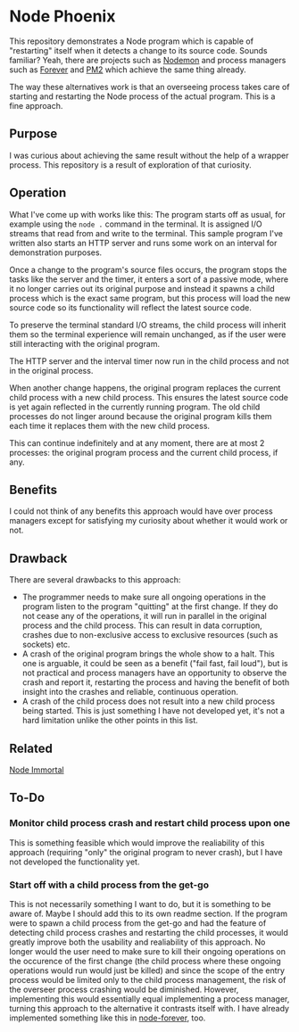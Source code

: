# Node Phoenix

This repository demonstrates a Node program which is capable of "restarting"
itself when it detects a change to its source code. Sounds familiar? Yeah, there
are projects such as [Nodemon] and process managers such as [Forever] and [PM2]
which achieve the same thing already.

[Nodemon]: https://nodemon.io
[Forever]: https://github.com/foreversd/forever
[PM2]: https://pm2.keymetrics.io

The way these alternatives work is that an overseeing process takes care of
starting and restarting the Node process of the actual program. This is a fine
approach.

## Purpose

I was curious about achieving the same result without the help of a wrapper
process. This repository is a result of exploration of that curiosity.

## Operation

What I've come up with works like this: The program starts off as usual, for
example using the `node .` command in the terminal. It is assigned I/O streams
that read from and write to the terminal. This sample program I've written also
starts an HTTP server and runs some work on an interval for demonstration
purposes.

Once a change to the program's source files occurs, the program stops the tasks
like the server and the timer, it enters a sort of a passive mode, where it no
longer carries out its original purpose and instead it spawns a child process
which is the exact same program, but this process will load the new source code
so its functionality will reflect the latest source code.

To preserve the terminal standard I/O streams, the child process will inherit
them so the terminal experience will remain unchanged, as if the user were still
interacting with the original program.

The HTTP server and the interval timer now run in the child process and not in
the original process.

When another change happens, the original program replaces the current child
process with a new child process. This ensures the latest source code is yet
again reflected in the currently running program. The old child processes do not
linger around because the original program kills them each time it replaces them
with the new child process.

This can continue indefinitely and at any moment, there are at most 2 processes:
the original program process and the current child process, if any.

## Benefits

I could not think of any benefits this approach would have over process managers
except for satisfying my curiosity about whether it would work or not.

## Drawback

There are several drawbacks to this approach:

- The programmer needs to make sure all ongoing operations in the program listen
  to the program "quitting" at the first change. If they do not cease any of the
  operations, it will run in parallel in the original process and the child
  process. This can result in data corruption, crashes due to non-exclusive
  access to exclusive resources (such as sockets) etc.
- A crash of the original program brings the whole show to a halt. This one is
  arguable, it could be seen as a benefit ("fail fast, fail loud"), but is not
  practical and process managers have an opportunity to observe the crash and
  report it, restarting the process and having the benefit of both insight into
  the crashes and reliable, continuous operation.
- A crash of the child process does not result into a new child process being
  started. This is just something I have not developed yet, it's not a hard
  limitation unlike the other points in this list.

## Related

[Node Immortal](https://github.com/TomasHubelbauer/node-immortal)

## To-Do

### Monitor child process crash and restart child process upon one

This is something feasible which would improve the realiability of this approach
(requiring "only" the original program to never crash), but I have not developed
the functionality yet.

### Start off with a child process from the get-go

This is not necessarily something I want to do, but it is something to be aware
of. Maybe I should add this to its own readme section. If the program were to
spawn a child process from the get-go and had the feature of detecting child
process crashes and restarting the child processes, it would greatly improve
both the usability and realiability of this approach. No longer would the user
need to make sure to kill their ongoing operations on the occurence of the first
change (the child process where these ongoing operations would run would just be
killed) and since the scope of the entry process would be limited only to the
child process management, the risk of the overseer process crashing would be
diminished. However, implementing this would essentially equal implementing a
process manager, turning this approach to the alternative it contrasts itself
with. I have already implemented something like this in [node-forever], too.

[node-forever]: https://github.com/TomasHubelbauer/node-forever
